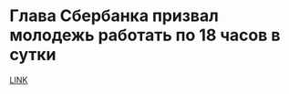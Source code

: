 # Глава Сбербанка призвал молодежь работать по 18 часов в сутки



[LINK](https://varlamov.ru/2613613.html)
